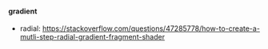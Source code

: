 #### gradient

- radial: https://stackoverflow.com/questions/47285778/how-to-create-a-mutli-step-radial-gradient-fragment-shader